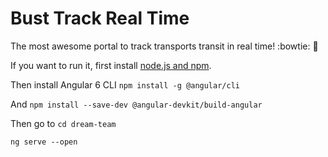 # Bust Track Real Time

The most awesome portal to track transports transit in real time! :bowtie: :bus:

If you want to run it, first install  [node.js and npm](https://nodejs.org/en/download/).

Then install Angular 6 CLI `npm install -g @angular/cli`

And `npm install --save-dev @angular-devkit/build-angular`

Then go to
`cd dream-team`

`ng serve --open`
